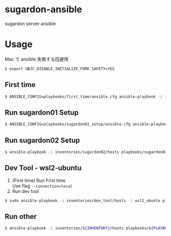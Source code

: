 # sugardon-ansible

sugardon server ansible

# Usage

Mac で ansible 失敗する回避用
```bash
$ export OBJC_DISABLE_INITIALIZE_FORK_SAFETY=YES
```

## First time

```bash
$ ANSIBLE_CONFIG=playbooks/first_time/ansible.cfg ansible-playbook -i inventories/${INVENTORY}/hosts playbooks/first_time/setup.yml --ask-become-pass -vvv
```

## Run sugardon01 Setup

```bash
$ ANSIBLE_CONFIG=playbooks/sugardon01_setup/ansible.cfg ansible-playbook -i inventories/sugardon01/hosts playbooks/sugardon01_setup/sugardon01.yml -vvv
```

## Run sugardon02 Setup

```bash
$ ansible-playbook -i inventories/sugardon02/hosts playbooks/sugardon02_setup/sugardon02.yml -vvv
```

## Dev Tool - wsl2-ubuntu

1. (First time) Run First time  
  Use flag `--connection=local`
1. Run dev tool
  ```bash
  $ sudo ansible-playbook -i inventories/dev_tool/hosts -l wsl2_ubuntu playbooks/dev_tool/wsl2_ubuntu.yml -vvv --connection=local
  ```

## Run other

```bash
$ ansible-playbook -i inventories/${INVENTORY}/hosts playbooks/${PLAYBOOK} -vvv
```
